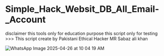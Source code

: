# Simple_Hack_Websit_DB_All_Email-_Account
disclaimer this tools only for education purpose this script only for testing >>> This script create by Pakistani Ethical Hacker  MR Sabaz ali khan 






![WhatsApp Image 2025-04-26 at 10 04 19 AM](https://github.com/user-attachments/assets/7c96562f-1f53-4b60-a171-2b96ac191ae2)
